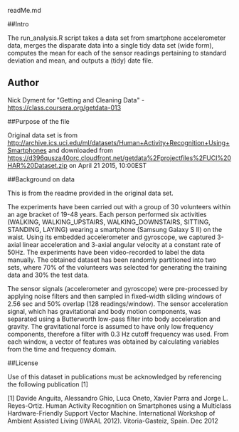 readMe.md

##Intro

The run_analysis.R script takes a data set from smartphone accelerometer data, merges the disparate data into a single tidy data set (wide form), computes the mean for each of the sensor readings pertaining to standard deviation and mean, and outputs a (tidy) date file.

## Author

Nick Dyment for "Getting and Cleaning Data" - https://class.coursera.org/getdata-013

##Purpose of the file

Original data set is from http://archive.ics.uci.edu/ml/datasets/Human+Activity+Recognition+Using+Smartphones and downloaded from 	https://d396qusza40orc.cloudfront.net/getdata%2Fprojectfiles%2FUCI%20HAR%20Dataset.zip on April 21 2015, 10:00EST

##Background on data

This is from the readme provided in the original data set.

The experiments have been carried out with a group of 30 volunteers within an age bracket of 19-48 years. Each person performed six activities (WALKING, WALKING_UPSTAIRS, WALKING_DOWNSTAIRS, SITTING, STANDING, LAYING) wearing a smartphone (Samsung Galaxy S II) on the waist. Using its embedded accelerometer and gyroscope, we captured 3-axial linear acceleration and 3-axial angular velocity at a constant rate of 50Hz. The experiments have been video-recorded to label the data manually. The obtained dataset has been randomly partitioned into two sets, where 70% of the volunteers was selected for generating the training data and 30% the test data. 

The sensor signals (accelerometer and gyroscope) were pre-processed by applying noise filters and then sampled in fixed-width sliding windows of 2.56 sec and 50% overlap (128 readings/window). The sensor acceleration signal, which has gravitational and body motion components, was separated using a Butterworth low-pass filter into body acceleration and gravity. The gravitational force is assumed to have only low frequency components, therefore a filter with 0.3 Hz cutoff frequency was used. From each window, a vector of features was obtained by calculating variables from the time and frequency domain.

##License

Use of this dataset in publications must be acknowledged by referencing the following publication [1] 

[1] Davide Anguita, Alessandro Ghio, Luca Oneto, Xavier Parra and Jorge L. Reyes-Ortiz. Human Activity Recognition on Smartphones using a Multiclass Hardware-Friendly Support Vector Machine. International Workshop of Ambient Assisted Living (IWAAL 2012). Vitoria-Gasteiz, Spain. Dec 2012

